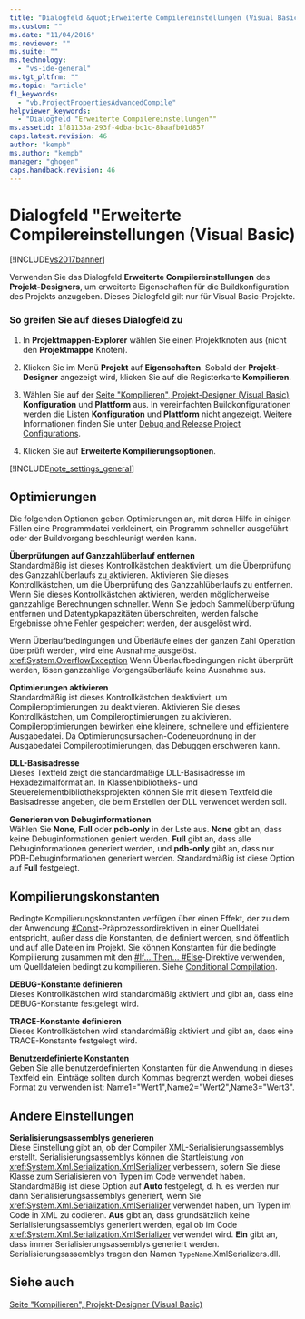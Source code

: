 ```yaml
---
title: "Dialogfeld &quot;Erweiterte Compilereinstellungen (Visual Basic) | Microsoft Docs"
ms.custom: ""
ms.date: "11/04/2016"
ms.reviewer: ""
ms.suite: ""
ms.technology: 
  - "vs-ide-general"
ms.tgt_pltfrm: ""
ms.topic: "article"
f1_keywords: 
  - "vb.ProjectPropertiesAdvancedCompile"
helpviewer_keywords: 
  - "Dialogfeld "Erweiterte Compilereinstellungen""
ms.assetid: 1f81133a-293f-4dba-bc1c-8baafb01d857
caps.latest.revision: 46
author: "kempb"
ms.author: "kempb"
manager: "ghogen"
caps.handback.revision: 46
---
```

# Dialogfeld &quot;Erweiterte Compilereinstellungen (Visual Basic)
[!INCLUDE[vs2017banner](../../code-quality/includes/vs2017banner.md)]

Verwenden Sie das Dialogfeld **Erweiterte Compilereinstellungen** des **Projekt\-Designers**, um erweiterte Eigenschaften für die Buildkonfiguration des Projekts anzugeben.  Dieses Dialogfeld gilt nur für Visual Basic\-Projekte.  
  
### So greifen Sie auf dieses Dialogfeld zu  
  
1.  In **Projektmappen\-Explorer** wählen Sie einen Projektknoten aus \(nicht den **Projektmappe** Knoten\).  
  
2.  Klicken Sie im Menü **Projekt** auf **Eigenschaften**.  Sobald der **Projekt\-Designer** angezeigt wird, klicken Sie auf die Registerkarte **Kompilieren**.  
  
3.  Wählen Sie auf der [Seite "Kompilieren", Projekt\-Designer \(Visual Basic\)](../../ide/reference/compile-page-project-designer-visual-basic.md) **Konfiguration** und **Plattform** aus.  In vereinfachten Buildkonfigurationen werden die Listen **Konfiguration** und **Plattform** nicht angezeigt.  Weitere Informationen finden Sie unter [Debug and Release Project Configurations](http://msdn.microsoft.com/de-de/0440b300-0614-4511-901a-105b771b236e).  
  
4.  Klicken Sie auf **Erweiterte Kompilierungsoptionen**.  
  
 [!INCLUDE[note_settings_general](../../data-tools/includes/note_settings_general_md.md)]  
  
## Optimierungen  
 Die folgenden Optionen geben Optimierungen an, mit deren Hilfe in einigen Fällen eine Programmdatei verkleinert, ein Programm schneller ausgeführt oder der Buildvorgang beschleunigt werden kann.  
  
 **Überprüfungen auf Ganzzahlüberlauf entfernen**  
 Standardmäßig ist dieses Kontrollkästchen deaktiviert, um die Überprüfung des Ganzzahlüberlaufs zu aktivieren.  Aktivieren Sie dieses Kontrollkästchen, um die Überprüfung des Ganzzahlüberlaufs zu entfernen.  Wenn Sie dieses Kontrollkästchen aktivieren, werden möglicherweise ganzzahlige Berechnungen schneller.  Wenn Sie jedoch Sammelüberprüfung entfernen und Datentypkapazitäten überschreiten, werden falsche Ergebnisse ohne Fehler gespeichert werden, der ausgelöst wird.  
  
 Wenn Überlaufbedingungen und Überläufe eines der ganzen Zahl Operation überprüft werden, wird eine Ausnahme ausgelöst. <xref:System.OverflowException> Wenn Überlaufbedingungen nicht überprüft werden, lösen ganzzahlige Vorgangsüberläufe keine Ausnahme aus.  
  
 **Optimierungen aktivieren**  
 Standardmäßig ist dieses Kontrollkästchen deaktiviert, um Compileroptimierungen zu deaktivieren.  Aktivieren Sie dieses Kontrollkästchen, um Compileroptimierungen zu aktivieren.  Compileroptimierungen bewirken eine kleinere, schnellere und effizientere Ausgabedatei.  Da Optimierungsursachen\-Codeneuordnung in der Ausgabedatei Compileroptimierungen, das Debuggen erschweren kann.  
  
 **DLL\-Basisadresse**  
 Dieses Textfeld zeigt die standardmäßige DLL\-Basisadresse im Hexadezimalformat an.  In Klassenbibliotheks\- und Steuerelementbibliotheksprojekten können Sie mit diesem Textfeld die Basisadresse angeben, die beim Erstellen der DLL verwendet werden soll.  
  
 **Generieren von Debuginformationen**  
 Wählen Sie **None**, **Full** oder **pdb\-only** in der Lste aus.  **None** gibt an, dass keine Debuginformationen geniert werden.  **Full** gibt an, dass alle Debuginformationen generiert werden, und **pdb\-only** gibt an, dass nur PDB\-Debuginformationen generiert werden.  Standardmäßig ist diese Option auf **Full** festgelegt.  
  
## Kompilierungskonstanten  
 Bedingte Kompilierungskonstanten verfügen über einen Effekt, der zu dem der Anwendung [\#Const](/dotnet/visual-basic/language-reference/directives/const-directive)\-Präprozessordirektiven in einer Quelldatei entspricht, außer dass die Konstanten, die definiert werden, sind öffentlich und auf alle Dateien im Projekt.  Sie können Konstanten für die bedingte Kompilierung zusammen mit den [\#If... Then... \#Else](/dotnet/visual-basic/language-reference/directives/if-then-else-directives)\-Direktive verwenden, um Quelldateien bedingt zu kompilieren.  Siehe [Conditional Compilation](/dotnet/visual-basic/programming-guide/program-structure/conditional-compilation).  
  
 **DEBUG\-Konstante definieren**  
 Dieses Kontrollkästchen wird standardmäßig aktiviert und gibt an, dass eine DEBUG\-Konstante festgelegt wird.  
  
 **TRACE\-Konstante definieren**  
 Dieses Kontrollkästchen wird standardmäßig aktiviert und gibt an, dass eine TRACE\-Konstante festgelegt wird.  
  
 **Benutzerdefinierte Konstanten**  
 Geben Sie alle benutzerdefinierten Konstanten für die Anwendung in dieses Textfeld ein.  Einträge sollten durch Kommas begrenzt werden, wobei dieses Format zu verwenden ist: Name1\="Wert1",Name2\="Wert2",Name3\="Wert3".  
  
## Andere Einstellungen  
 **Serialisierungsassemblys generieren**  
 Diese Einstellung gibt an, ob der Compiler XML\-Serialisierungsassemblys erstellt.  Serialisierungsassemblys können die Startleistung von <xref:System.Xml.Serialization.XmlSerializer> verbessern, sofern Sie diese Klasse zum Serialisieren von Typen im Code verwendet haben.  Standardmäßig ist diese Option auf **Auto** festgelegt, d. h. es werden nur dann Serialisierungsassemblys generiert, wenn Sie <xref:System.Xml.Serialization.XmlSerializer> verwendet haben, um Typen im Code in XML zu codieren.  **Aus** gibt an, dass grundsätzlich keine Serialisierungsassemblys generiert werden, egal ob im Code <xref:System.Xml.Serialization.XmlSerializer> verwendet wird.  **Ein** gibt an, dass immer Serialisierungsassemblys generiert werden.  Serialisierungsassemblys tragen den Namen `TypeName`.XmlSerializers.dll.  
  
## Siehe auch  
 [Seite "Kompilieren", Projekt\-Designer \(Visual Basic\)](../../ide/reference/compile-page-project-designer-visual-basic.md)